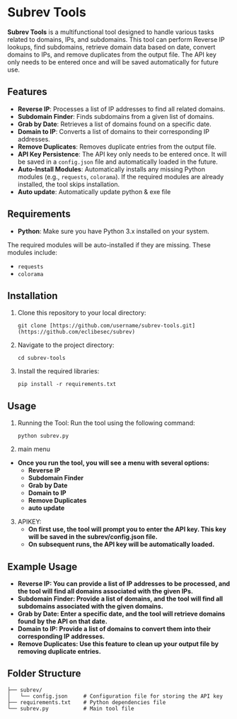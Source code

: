 # Subrev Tools

**Subrev Tools** is a multifunctional tool designed to handle various tasks related to domains, IPs, and subdomains. This tool can perform Reverse IP lookups, find subdomains, retrieve domain data based on date, convert domains to IPs, and remove duplicates from the output file. The API key only needs to be entered once and will be saved automatically for future use.

## Features

- **Reverse IP**: Processes a list of IP addresses to find all related domains.
- **Subdomain Finder**: Finds subdomains from a given list of domains.
- **Grab by Date**: Retrieves a list of domains found on a specific date.
- **Domain to IP**: Converts a list of domains to their corresponding IP addresses.
- **Remove Duplicates**: Removes duplicate entries from the output file.
- **API Key Persistence**: The API key only needs to be entered once. It will be saved in a `config.json` file and automatically loaded in the future.
- **Auto-Install Modules**: Automatically installs any missing Python modules (e.g., `requests`, `colorama`). If the required modules are already installed, the tool skips installation.
- **Auto update**: Automatically update python & exe file
## Requirements

- **Python**: Make sure you have Python 3.x installed on your system.

The required modules will be auto-installed if they are missing. These modules include:

- `requests`
- `colorama`

## Installation

1. Clone this repository to your local directory:

   ```
   git clone [https://github.com/username/subrev-tools.git](https://github.com/eclibesec/subrev)
2. Navigate to the project directory:
   ```
   cd subrev-tools
3. Install the required libraries:
   ```
   pip install -r requirements.txt
## Usage
1. Running the Tool: Run the tool using the following command:
   ```
   python subrev.py
2. main menu
- **Once you run the tool, you will see a menu with several options:**
  - **Reverse IP**
  - **Subdomain Finder**
  - **Grab by Date**
  - **Domain to IP**
  - **Remove Duplicates**
  - **auto update**
3. APIKEY:
   - **On first use, the tool will prompt you to enter the API key. This key will be saved in the subrev/config.json file.**
   - **On subsequent runs, the API key will be automatically loaded.**

## Example Usage
- **Reverse IP: You can provide a list of IP addresses to be processed, and the tool will find all domains associated with the given IPs.**
- **Subdomain Finder: Provide a list of domains, and the tool will find all subdomains associated with the given domains.**
- **Grab by Date: Enter a specific date, and the tool will retrieve domains found by the API on that date.**
- **Domain to IP: Provide a list of domains to convert them into their corresponding IP addresses.**
- **Remove Duplicates: Use this feature to clean up your output file by removing duplicate entries.**

## Folder Structure
  ```
├── subrev/
│   └── config.json     # Configuration file for storing the API key
├── requirements.txt    # Python dependencies file
└── subrev.py           # Main tool file
